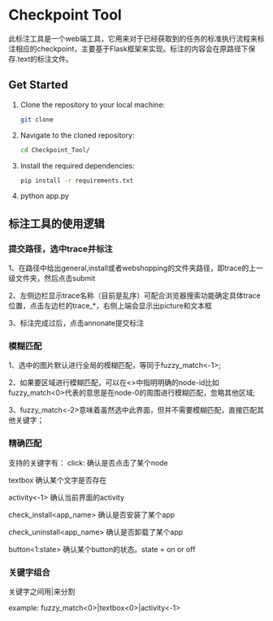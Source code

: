 # Checkpoint Tool
此标注工具是一个web端工具，它用来对于已经获取到的任务的标准执行流程来标注相应的checkpoint，主要基于Flask框架来实现。标注的内容会在原路径下保存.text的标注文件。
## Get Started

1. Clone the repository to your local machine:

   ```sh
   git clone 
   ```

2. Navigate to the cloned repository:

   ```sh
   cd Checkpoint_Tool/
   ```

3. Install the required dependencies:

   ```sh
   pip install -r requirements.txt
   ```

4. python app.py

## 标注工具的使用逻辑

### 提交路径，选中trace并标注 

1、在路径中给出general,install或者webshopping的文件夹路径，即trace的上一级文件夹，然后点击submit 

2、左侧边栏显示trace名称（目前是乱序）可配合浏览器搜索功能确定具体trace位置，点击左边栏的trace_*，右侧上端会显示出picture和文本框 

3、标注完成过后，点击annonate提交标注 


### 模糊匹配 

1、选中的图片默认进行全局的模糊匹配，等同于fuzzy_match<-1>; 

2、如果要区域进行模糊匹配，可以在<>中指明明确的node-id比如fuzzy_match<0>代表的意思是在node-0的周围进行模糊匹配，忽略其他区域;  

3、fuzzy_match<-2>意味着虽然选中此界面，但并不需要模糊匹配，直接匹配其他关键字； 


### 精确匹配
支持的关键字有：
click<node-id>: 确认是否点击了某个node 

textbox<node-id> 确认某个文字是否存在 

activity<-1> 确认当前界面的activity 

check_install<app_name> 确认是否安装了某个app 

check_uninstall<app_name> 确认是否卸载了某个app 

button<1:state> 确认某个button的状态。state = on or off 


### 关键字组合
关键字之间用|来分割 

example: fuzzy_match<0>|textbox<0>|activity<-1>
